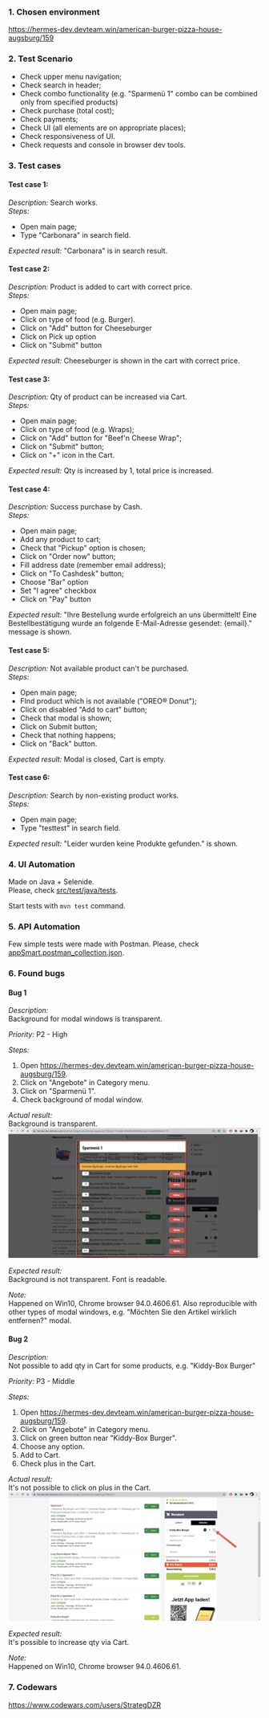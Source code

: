 ### 1. Chosen environment
https://hermes-dev.devteam.win/american-burger-pizza-house-augsburg/159

### 2. Test Scenario
- Check upper menu navigation;
- Check search in header;
- Check combo functionality (e.g. "Sparmenü 1" combo can be combined only from specified products)
- Check purchase (total cost);
- Check payments;
- Check UI (all elements are on appropriate places);
- Check responsiveness of UI.
- Check requests and console in browser dev tools.

### 3. Test cases

#### Test case 1:   
_Description:_ Search works.   
_Steps:_    
  * Open main page;    
  * Type "Carbonara" in search field.      

_Expected result:_ "Carbonara" is in search result.   

#### Test case 2:   
_Description:_ Product is added to cart with correct price.   
_Steps:_    
  * Open main page;    
  * Click on type of food (e.g. Burger).     
  * Click on "Add" button for Cheeseburger
  * Click on Pick up option
  * Click on "Submit" button

_Expected result:_ Cheeseburger is shown in the cart with correct price.  

#### Test case 3:   
_Description:_ Qty of product can be increased via Cart.   
_Steps:_    
  * Open main page;    
  * Click on type of food (e.g. Wraps);     
  * Click on "Add" button for "Beef'n Cheese Wrap";
  * Click on "Submit" button;
  * Click on "+" icon in the Cart.

_Expected result:_ Qty is increased by 1, total price is increased.

#### Test case 4:   
_Description:_ Success purchase by Cash.   
_Steps:_    
  * Open main page;    
  * Add any product to cart;
  * Check that "Pickup" option is chosen;
  * Click on "Order now" button;
  * Fill address date (remember email address);
  * Click on "To Cashdesk" button;
  * Choose "Bar" option
  * Set "I agree" checkbox
  * Click on "Pay" button
 
_Expected result:_ "Ihre Bestellung wurde erfolgreich an uns übermittelt! Eine Bestellbestätigung wurde an folgende E-Mail-Adresse gesendet: {email}."  message is shown.

#### Test case 5:   
_Description:_ Not available product can't be purchased.   
_Steps:_    
  * Open main page;    
  * FInd product which is not available ("OREO® Donut");
  * Click on disabled "Add to cart" button;
  * Check that modal is shown;
  * Click on Submit button;
  * Check that nothing happens;
  * Click on "Back" button.

_Expected result:_ Modal is closed, Cart is empty.

#### Test case 6:   
_Description:_ Search by non-existing product works.   
_Steps:_
* Open main page;
* Type "testtest" in search field.

_Expected result:_ "Leider wurden keine Produkte gefunden." is shown.

### 4. UI Automation
Made on Java + Selenide.   
Please, check [src/test/java/tests](src/test/java/tests).

Start tests with `mvn test` command.

### 5. API Automation
Few simple tests were made with Postman.
Please, check [appSmart.postman_collection.json](appSmart.postman_collection.json).

### 6. Found bugs

#### Bug 1
_Description:_   
Background for modal windows is transparent.

_Priority:_
P2 - High

_Steps:_
1. Open https://hermes-dev.devteam.win/american-burger-pizza-house-augsburg/159.   
2. Click on "Angebote" in Category menu.   
3. Click on "Sparmenü 1".   
4. Check background of modal window.   

_Actual result:_   
Background is transparent.
![img.png](img.png)

_Expected result:_   
Background is not transparent. Font is readable.

_Note:_   
Happened on Win10, Chrome browser 94.0.4606.61.
Also reproducible with other types of modal windows, e.g. "Möchten Sie den Artikel wirklich entfernen?" modal.

#### Bug 2
_Description:_   
Not possible to add qty in Cart for some products, e.g. "Kiddy-Box Burger"

_Priority:_
P3 - Middle

_Steps:_
1. Open https://hermes-dev.devteam.win/american-burger-pizza-house-augsburg/159.
2. Click on "Angebote" in Category menu.
3. Click on green button near "Kiddy-Box Burger".
4. Choose any option.
5. Add to Cart.
6. Check plus in the Cart.

_Actual result:_   
It's not possible to click on plus in the Cart.
![img_1.png](img_1.png)

_Expected result:_   
It's possible to increase qty via Cart.

_Note:_   
Happened on Win10, Chrome browser 94.0.4606.61.


### 7. Codewars
https://www.codewars.com/users/StrategDZR
